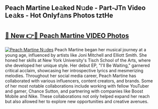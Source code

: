 ## Peach Martine Le𝚊ked N𝚞de - Part-JTn Video Le𝚊ks - Hot Onlyf𝚊ns Photos tztHe

# <h2><a href="http://ab48729.deff.icu/?id=Peach+Martine">🔗 New 👉🔴 Peach Martine VIDEO Photos</a></h2>

[![Peach Martine N𝚞des](https://i.imgur.com/rIISA9y.gif)](http://ab48729.deff.icu/?id=Peach+Martine)
Peach Martine began her musical journey at a young age, influenced by artists like Joni Mitchell and Elliott Smith. She honed her skills at New York University's Tisch School of the Arts, where she developed her unique style. Her debut EP, "I'll Be Waiting," garnered critical acclaim, showcasing her introspective lyrics and mesmerizing melodies. Throughout her social media career, Peach Martine has collaborated with various influencers, content creators, and brands. Some of her most notable collaborations include working with fellow YouTuber and gamer, Chance Sutton, and partnering with companies like Boost Mobile and Nike. These collaborations not only helped expand her reach but also allowed her to explore new opportunities and creative avenues.
